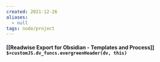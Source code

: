 ```yaml
---
created: 2021-12-26 
aliases:
  - null
tags: node/project
---
```


#### [[Readwise Export for Obsidian - Templates and Process]] `$=customJS.dv_funcs.evergreenHeader(dv, this)`



